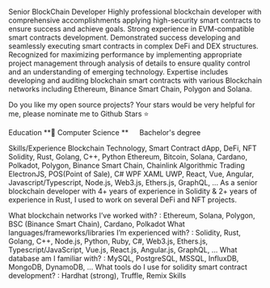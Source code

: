 Senior BlockChain Developer
Highly professional blockchain developer with comprehensive accomplishments applying high-security smart contracts to ensure success and achieve goals. Strong experience in EVM-compatible smart contracts development. Demonstrated success developing and seamlessly executing smart contracts in complex DeFi and DEX structures. Recognized for maximizing performance by implementing appropriate project management through analysis of details to ensure quality control and an understanding of emerging technology. Expertise includes developing and auditing blockchain smart contracts with various Blockchain networks including Ethereum, Binance Smart Chain, Polygon and Solana.

Do you like my open source projects? Your stars would be very helpful for me, please nominate me to Github Stars ⭐

Education
**🔹 Computer Science **     Bachelor's degree  

Skills/Experience
Blockchain Technology, Smart Contract
dApp, DeFi, NFT
Solidity, Rust, Golang, C++, Python
Ethereum, Bitcoin, Solana, Cardano, Polkadot, Polygon, Binance Smart Chain, Chainlink
Algorithmic Trading
ElectronJS, POS(Point of Sale), C# WPF XAML UWP, React, Vue, Angular, Javascript/Typescript, Node.js, Web3.js, Ethers.js, GraphQL, ...
As a senior blockchain developer with 4+ years of experience in Solidity & 2+ years of experience in Rust, I used to work on several DeFi and NFT projects.

What blockchain networks I’ve worked with? : Ethereum, Solana, Polygon, BSC (Binance Smart Chain), Cardano, Polkadot
What languages/frameworks/libraries I’m experienced with? : Solidity, Rust, Golang, C++, Node.js, Python, Ruby, C#, Web3.js, Ethers.js, Typescript/JavaScript, Vue.js, React.js, Angular.js, GraphQL, …
What database am I familiar with? : MySQL, PostgreSQL, MSSQL, InfluxDB, MongoDB, DynamoDB, …
What tools do I use for solidity smart contract development? : Hardhat (strong), Truffle, Remix
Skills









